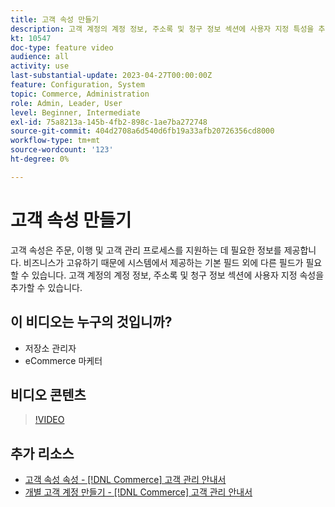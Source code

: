 ```yaml
---
title: 고객 속성 만들기
description: 고객 계정의 계정 정보, 주소록 및 청구 정보 섹션에 사용자 지정 특성을 추가하는 방법을 알아봅니다.
kt: 10547
doc-type: feature video
audience: all
activity: use
last-substantial-update: 2023-04-27T00:00:00Z
feature: Configuration, System
topic: Commerce, Administration
role: Admin, Leader, User
level: Beginner, Intermediate
exl-id: 75a8213a-145b-4fb2-898c-1ae7ba272748
source-git-commit: 404d2708a6d540d6fb19a33afb20726356cd8000
workflow-type: tm+mt
source-wordcount: '123'
ht-degree: 0%

---
```


# 고객 속성 만들기

고객 속성은 주문, 이행 및 고객 관리 프로세스를 지원하는 데 필요한 정보를 제공합니다. 비즈니스가 고유하기 때문에 시스템에서 제공하는 기본 필드 외에 다른 필드가 필요할 수 있습니다. 고객 계정의 계정 정보, 주소록 및 청구 정보 섹션에 사용자 지정 속성을 추가할 수 있습니다.

## 이 비디오는 누구의 것입니까?

- 저장소 관리자
- eCommerce 마케터

## 비디오 콘텐츠

>[!VIDEO](https://video.tv.adobe.com/v/343661?quality=12&learn=on)

## 추가 리소스

- [고객 속성 속성 - [!DNL Commerce] 고객 관리 안내서](https://experienceleague.adobe.com/docs/commerce-admin/customers/customer-accounts/attributes/attribute-properties.html)
- [개별 고객 계정 만들기 - [!DNL Commerce] 고객 관리 안내서](https://experienceleague.adobe.com/docs/commerce-admin/customers/customer-accounts/account-create.html)
